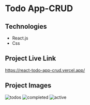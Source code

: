 # Todo App-CRUD 

## Technologies

* React.js
* Css

## Project Live Link

https://react-todo-app-crud.vercel.app/


## Project Images

![todos](https://user-images.githubusercontent.com/86098657/190913260-0948369d-ae2c-4435-83f8-8570fe3f3ac8.PNG)
![completed](https://user-images.githubusercontent.com/86098657/190913401-0f8357f6-9af9-41c5-8e06-f8006c377495.PNG)
![active](https://user-images.githubusercontent.com/86098657/190913402-e25769eb-fac1-4e61-8ff7-1fb0d56468e9.PNG)

